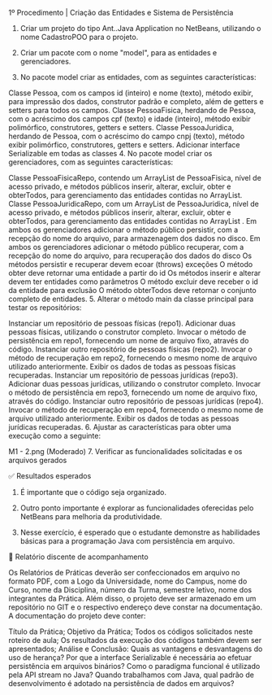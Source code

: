 1º Procedimento | Criação das Entidades e Sistema de Persistência

1. Criar um projeto do tipo Ant..Java Application no NetBeans, utilizando o nome
CadastroPOO para o projeto.

2. Criar um pacote com o nome "model", para as entidades e gerenciadores.

3. No pacote model criar as entidades, com as seguintes características:

Classe Pessoa, com os campos id (inteiro) e nome (texto), método exibir, para
impressão dos dados, construtor padrão e completo, além de getters e setters
para todos os campos.
Classe PessoaFisica, herdando de Pessoa, com o acréscimo dos campos cpf
(texto) e idade (inteiro), método exibir polimórfico, construtores, getters e
setters.
Classe PessoaJuridica, herdando de Pessoa, com o acréscimo do campo cnpj
(texto), método exibir polimórfico, construtores, getters e setters.
Adicionar interface Serializable em todas as classes
4. No pacote model criar os gerenciadores, com as seguintes características:

Classe PessoaFisicaRepo, contendo um ArrayList de PessoaFisica, nível de
acesso privado, e métodos públicos inserir, alterar, excluir, obter e obterTodos,
para gerenciamento das entidades contidas no ArrayList.
Classe PessoaJuridicaRepo, com um ArrayList de PessoaJuridica, nível de
acesso privado, e métodos públicos inserir, alterar, excluir, obter e obterTodos,
para gerenciamento das entidades contidas no ArrayList .
Em ambos os gerenciadores adicionar o método público persistir, com a recepção
do nome do arquivo, para armazenagem dos dados no disco.
Em ambos os gerenciadores adicionar o método público recuperar, com a
recepção do nome do arquivo, para recuperação dos dados do disco
Os métodos persistir e recuperar devem ecoar (throws) exceções
O método obter deve retornar uma entidade a partir do id
Os métodos inserir e alterar devem ter entidades como parâmetros
O método excluir deve receber o id da entidade para exclusão
O método obterTodos deve retornar o conjunto completo de entidades.
5. Alterar o método main da classe principal para testar os repositórios:

Instanciar um repositório de pessoas físicas (repo1).
Adicionar duas pessoas físicas, utilizando o construtor completo.
Invocar o método de persistência em repo1, fornecendo um nome de arquivo fixo,
através do código.
Instanciar outro repositório de pessoas físicas (repo2).
Invocar o método de recuperação em repo2, fornecendo o mesmo nome de
arquivo utilizado anteriormente.
Exibir os dados de todas as pessoas físicas recuperadas.
Instanciar um repositório de pessoas jurídicas (repo3).
Adicionar duas pessoas jurídicas, utilizando o construtor completo.
Invocar o método de persistência em repo3, fornecendo um nome de arquivo fixo,
através do código.
Instanciar outro repositório de pessoas jurídicas (repo4).
Invocar o método de recuperação em repo4, fornecendo o mesmo nome de
arquivo utilizado anteriormente.
Exibir os dados de todas as pessoas jurídicas recuperadas.
6. Ajustar as características para obter uma execução como a seguinte:

M1 - 2.png
 (Moderado)
7. Verificar as funcionalidades solicitadas e os arquivos gerados

✅ Resultados esperados

1. É importante que o código seja organizado.

2. Outro ponto importante é explorar as funcionalidades oferecidas pelo NetBeans para
melhoria da produtividade.

3. Nesse exercício, é esperado que o estudante demonstre as habilidades básicas para
a programação Java com persistência em arquivo.

📝 Relatório discente de acompanhamento

Os Relatórios de Práticas deverão ser confeccionados em arquivo no formato PDF, com
a Logo da Universidade, nome do Campus, nome do Curso, nome da Disciplina, número
da Turma, semestre letivo, nome dos integrantes da Prática. Além disso, o projeto deve
ser armazenado em um repositório no GIT e o respectivo endereço deve constar na
documentação. A documentação do projeto deve conter:

Título da Prática;
Objetivo da Prática;
Todos os códigos solicitados neste roteiro de aula;
Os resultados da execução dos códigos também devem ser apresentados;
Análise e Conclusão:
Quais as vantagens e desvantagens do uso de herança?
Por que a interface Serializable é necessária ao efetuar persistência em arquivos
binários?
Como o paradigma funcional é utilizado pela API stream no Java?
Quando trabalhamos com Java, qual padrão de desenvolvimento é adotado na
persistência de dados em arquivos?
